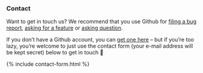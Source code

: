 ### Contact

Want to get in touch us? We recommend that you use Github for [filing a bug report](https://github.com/shutter-project/shutter/issues/new?assignees=&labels=bug&template=bug_report.md&title=), [asking for a feature](https://github.com/shutter-project/shutter/issues/new?assignees=&labels=enhancement&template=feature_request.md&title=) or [asking question](https://github.com/shutter-project/shutter/issues/new?assignees=&labels=question&template=question.md&title=).

If you don’t have a Github account, you can [get one here](https://github.com/join) – but if you’re too lazy, you’re welcome to just use the contact form (your e-mail address will be kept secret) below to get in touch 🙂

{% include contact-form.html %}